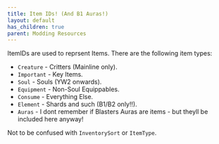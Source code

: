 ```yaml
---
title: Item IDs! (And B1 Auras!)
layout: default
has_children: true
parent: Modding Resources
---
```


ItemIDs are used to reprsent Items. There are the following item types:
* `Creature` - Critters (Mainline only).
* `Important` - Key Items.
* `Soul` - Souls (YW2 onwards).
* `Equipment` - Non-Soul Equippables.
* `Consume` - Everything Else.
* `Element` - Shards and such (B1/B2 only!!).
* `Auras` - I dont remember if Blasters Auras are items - but theyll be included here anyway!

Not to be confused with `InventorySort` or `ItemType`. 
